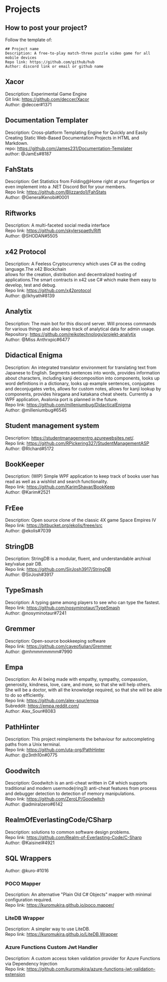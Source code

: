 # Projects
## How to post your project?
Follow the template of:
```
## Project name
Description: A free-to-play match-three puzzle video game for all mobile devices  
Repo link: https://github.com/github/hub  
Author: discord link or email or github name  
```

## Xacor
Description: Experimental Game Engine  
Git link: https://github.com/deccer/Xacor  
Author: @deccer#1371  

## Documentation Templater
Description: Cross-platform Templating Engine for Quickly and Easily Creating Static Web-Based Documentation Projects in HTML and Markdown.  
repo: https://github.com/James231/Documentation-Templater  
author: @JamEs#8187  

## FahStats
Description: Get Statistics from Folding@Home right at your fingertips or even implement into a .NET Discord Bot for your members.  
Repo link: https://github.com/Blizzardo1/FahStats  
Author: @GeneralKenobi#0001  

## Riftworks
Description: A multi-faceted social media interface  
Repo link: https://github.com/skylerspaeth/Rift  
Author: @SHODAN#5505  

## x42 Protocol
Description: A Feeless Cryptocurrency which uses C# as the coding language.The x42 Blockchain  
allows for the creation, distribution and decentralized hosting of applications.The smart contracts in x42 use C# which make them easy to develop, test and debug.  
Repo link: https://github.com/x42protocol  
Author: @\/ikhyath#8139  

## Analytix
Description: The main bot for this discord server. Will process commands for various things and also keep track of analytical data for admin usage.  
Repository: https://github.com/reikotechnology/projekt-analytix  
Author: @Miss Anthrxpic#6477  

## Didactical Enigma
Description: An integrated translator environment for translating text from Japanese to English. 
Segments sentences into words, provides information about characters, including kanji decomposition into components, 
looks up word definitions in a dictionary, looks up example sentences, conjugates and deconjugates verbs, allows for custom notes, 
allows for kanji lookup by components, provides hiragana and katakana cheat sheets. Currently a WPF application, Avalonia port is planned in the future.  
Repo link: https://github.com/milleniumbug/DidacticalEnigma  
Author: @milleniumbug#6545  

## Student management system
Description: https://studentmanagementrp.azurewebsites.net/.  
Repo link: https://github.com/RPickering327/StudentManagementASP  
Author: @RIchard#5172  

## BookKeeper
Description: (WIP) Simple WPF application to keep track of books user has read as well as a wishlist and search functionality.  
Repo link: https://github.com/KarimShavar/BookKeep  
Author: @Karim#2521  

## FrEee
Description: Open source clone of the classic 4X game Space Empires IV  
Repo link: https://bitbucket.org/ekolis/freee/src  
Author: @ekolis#7039  

## StringDB
Description: StringDB is a modular, fluent, and understandable archival key/value pair DB.  
Repo link: https://github.com/SirJosh3917/StringDB  
Author: @SirJosh#3917  

## TypeSmash
Description: A typing game among players to see who can type the fastest.  
Repo link: https://github.com/nosyminotaur/TypeSmash  
Author: @nosyminotaur#7241  

## Gremmer
Description: Open-source bookkeeping software  
Repo link: https://github.com/caveofjulian/Gremmer  
Author: @mhmmmmmmm#7990  

## Empa
Description: An AI being made with empathy, sympathy, compassion, generosity, kindness, love, care, and more, so that she will help others.  
She will be a doctor, with all the knowledge required, so that she will be able to do so efficiently.  
Repo link: https://github.com/alex-sour/empa  
Subreddit: https://empa.reddit.com/  
Author: Alex_Sour#8083  

## PathHinter
Description: This project reimplements the behaviour for autocompleting paths from a Unix terminal.  
Repo link: https://github.com/uta-org/PathHinter  
Author: @z3nth10n#0775  

## Goodwitch
Description: Goodwitch is an anti-cheat written in C# which supports traditional and modern usermode(ring3) 
anti-cheat features from process and debugger detection to detection of memory manipulations.  
Repo link: https://github.com/ZeroLP/Goodwitch  
Author: @admiralzero#6142  

## RealmOfEverlastingCode/CSharp
Description: solutions to common software design problems.  
Repo link: https://github.com/Realm-of-Everlasting-Code/C-Sharp  
Author: @Kaisinel#4921  

## SQL Wrappers
Author: @kuro-#1016
### POCO Mapper
Description: An alternative "Plain Old C# Objects" mapper with minimal configuration required.  
Repo link: https://kuromukira.github.io/poco.mapper/  

### LiteDB Wrapper
Description: A simpler way to use LiteDB.  
Repo link: https://kuromukira.github.io/LiteDB.Wrapper  

### Azure Functions Custom Jwt Handler
Description: A custom access token validation provider for Azure Functions via Dependency Injection  
Repo link: https://github.com/kuromukira/azure-functions-jwt-validation-extension  